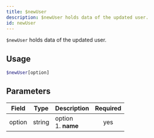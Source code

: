 ```yaml
---
title: $newUser 
description: $newUser holds data of the updated user.
id: newUser
---
```


`$newUser` holds data of the updated user.

## Usage

```php
$newUser[option]
```

## Parameters 


| Field     | Type    | Description                                        | Required |
|-----------|---------|----------------------------------------------------| :------: |
| option    | string  | option <br /> 1. **name**                            | yes      |
